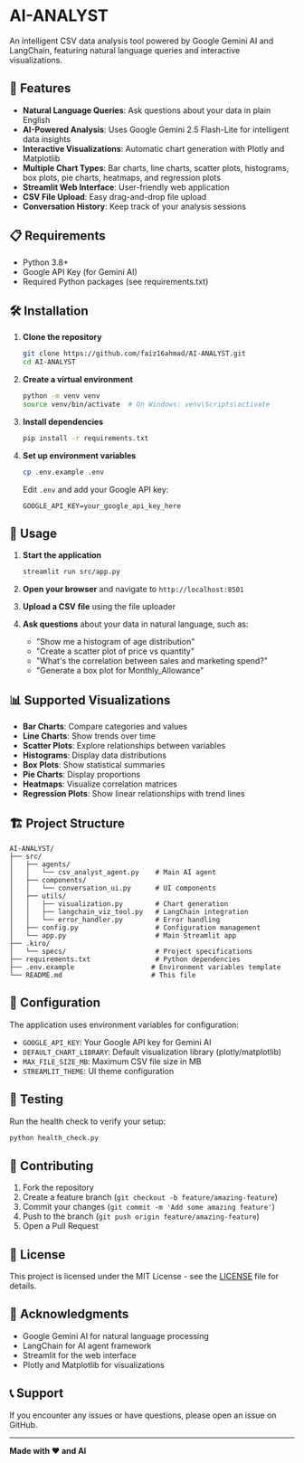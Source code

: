 # AI-ANALYST

An intelligent CSV data analysis tool powered by Google Gemini AI and LangChain, featuring natural language queries and interactive visualizations.

## 🚀 Features

- **Natural Language Queries**: Ask questions about your data in plain English
- **AI-Powered Analysis**: Uses Google Gemini 2.5 Flash-Lite for intelligent data insights
- **Interactive Visualizations**: Automatic chart generation with Plotly and Matplotlib
- **Multiple Chart Types**: Bar charts, line charts, scatter plots, histograms, box plots, pie charts, heatmaps, and regression plots
- **Streamlit Web Interface**: User-friendly web application
- **CSV File Upload**: Easy drag-and-drop file upload
- **Conversation History**: Keep track of your analysis sessions

## 📋 Requirements

- Python 3.8+
- Google API Key (for Gemini AI)
- Required Python packages (see requirements.txt)

## 🛠️ Installation

1. **Clone the repository**
   ```bash
   git clone https://github.com/faiz16ahmad/AI-ANALYST.git
   cd AI-ANALYST
   ```

2. **Create a virtual environment**
   ```bash
   python -m venv venv
   source venv/bin/activate  # On Windows: venv\Scripts\activate
   ```

3. **Install dependencies**
   ```bash
   pip install -r requirements.txt
   ```

4. **Set up environment variables**
   ```bash
   cp .env.example .env
   ```
   Edit `.env` and add your Google API key:
   ```
   GOOGLE_API_KEY=your_google_api_key_here
   ```

## 🚀 Usage

1. **Start the application**
   ```bash
   streamlit run src/app.py
   ```

2. **Open your browser** and navigate to `http://localhost:8501`

3. **Upload a CSV file** using the file uploader

4. **Ask questions** about your data in natural language, such as:
   - "Show me a histogram of age distribution"
   - "Create a scatter plot of price vs quantity"
   - "What's the correlation between sales and marketing spend?"
   - "Generate a box plot for Monthly_Allowance"

## 📊 Supported Visualizations

- **Bar Charts**: Compare categories and values
- **Line Charts**: Show trends over time
- **Scatter Plots**: Explore relationships between variables
- **Histograms**: Display data distributions
- **Box Plots**: Show statistical summaries
- **Pie Charts**: Display proportions
- **Heatmaps**: Visualize correlation matrices
- **Regression Plots**: Show linear relationships with trend lines

## 🏗️ Project Structure

```
AI-ANALYST/
├── src/
│   ├── agents/
│   │   └── csv_analyst_agent.py    # Main AI agent
│   ├── components/
│   │   └── conversation_ui.py      # UI components
│   ├── utils/
│   │   ├── visualization.py        # Chart generation
│   │   ├── langchain_viz_tool.py   # LangChain integration
│   │   └── error_handler.py        # Error handling
│   ├── config.py                   # Configuration management
│   └── app.py                      # Main Streamlit app
├── .kiro/
│   └── specs/                      # Project specifications
├── requirements.txt                # Python dependencies
├── .env.example                   # Environment variables template
└── README.md                      # This file
```

## 🔧 Configuration

The application uses environment variables for configuration:

- `GOOGLE_API_KEY`: Your Google API key for Gemini AI
- `DEFAULT_CHART_LIBRARY`: Default visualization library (plotly/matplotlib)
- `MAX_FILE_SIZE_MB`: Maximum CSV file size in MB
- `STREAMLIT_THEME`: UI theme configuration

## 🧪 Testing

Run the health check to verify your setup:

```bash
python health_check.py
```

## 🤝 Contributing

1. Fork the repository
2. Create a feature branch (`git checkout -b feature/amazing-feature`)
3. Commit your changes (`git commit -m 'Add some amazing feature'`)
4. Push to the branch (`git push origin feature/amazing-feature`)
5. Open a Pull Request

## 📝 License

This project is licensed under the MIT License - see the [LICENSE](LICENSE) file for details.

## 🙏 Acknowledgments

- Google Gemini AI for natural language processing
- LangChain for AI agent framework
- Streamlit for the web interface
- Plotly and Matplotlib for visualizations

## 📞 Support

If you encounter any issues or have questions, please open an issue on GitHub.

---

**Made with ❤️ and AI**